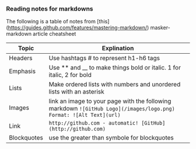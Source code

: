 ### Reading notes for markdowns

The following is a table of notes from [this] (https://guides.github.com/features/mastering-markdown/) masker-markdown article cheatsheet


Topic | Explination
------------ | -------------
Headers | Use hashtags # to represent h1-h6 tags
Emphasis | Use ** and __ to make things bold or italic. 1 for italic, 2 for bold
Lists | Make ordered lists with numbers and unordered lists with an asterisk
Images | link an image to your page with the following markdown `![GitHub Logo](/images/logo.png) Format: ![Alt Text](url)`
Link | `http://github.com - automatic! [GitHub](http://github.com)`
Blockquotes | use the greater than symbole for blockquotes
